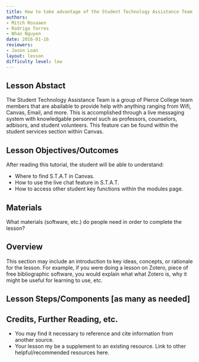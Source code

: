 ```yaml
---
title: How to take advantage of the Student Technology Assistance Team
authors:
- Mitch Rosaaen
- Rodrigo Torres
- Nhan Nguyen
date: 2016-01-16
reviewers:
- Jason Loan
layout: lesson
difficulty level: low
---
```


## Lesson Abstact

The Student Technology Assistance Team is a group of Pierce College team members that are abailable to provide help with anything ranging from Wifi, Canvas, Email, and more. This is accomplished through a live messaging system with knowledgable personnel such as professors, counselors, adbisors, and student volunteers. This feature can be found within the student services section within Canvas.

## Lesson Objectives/Outcomes

After reading this tutorial, the student will be able to understand: 

- Where to find S.T.A.T in Canvas.
- How to use the live chat feature in S.T.A.T.
- How to access other student key functions within the modules page.

## Materials

What materials (software, etc.) do people need in order to complete the lesson?

## Overview

This section may include an introduction to key ideas, concepts, or rationale for the lesson. For example, if you were doing a lesson on Zotero, piece of free bibliographic software, you would explain what what Zotero is, why it might be useful for learning to use, etc.

## Lesson Steps/Components [as many as needed]

## Credits, Further Reading, etc.

* You may find it necessary to reference and cite information from another source.
* Your lesson my be a supplement to an existing resource. Link to other helpful/recommended resources here.
